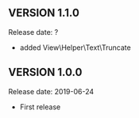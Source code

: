 VERSION 1.1.0
-------------
Release date: ?

 - added View\Helper\Text\Truncate

VERSION 1.0.0
-------------
Release date: 2019-06-24

 - First release